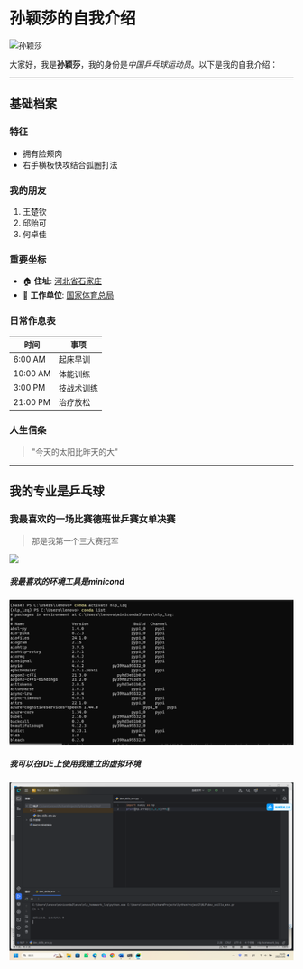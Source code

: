 # 孙颖莎的自我介绍

<img src="https://gzdaily.dayoo.com/pc/resfile/2023-05-29/A13/10227109_zhanghl_1685285158114_b.jpg" width="200" alt="孙颖莎">

大家好，我是**孙颖莎**，我的身份是*中国乒乓球运动员*。以下是我的自我介绍：

---

## 基础档案 

### 特征 
- 拥有脸颊肉
- 右手横板快攻结合弧圈打法

### 我的朋友
1. 王楚钦
2. 邱贻可
3. 何卓佳

### 重要坐标
- 🏠 **住址**: [河北省石家庄](https://baike.baidu.com/item/石家庄市/305692)
- 🏢 **工作单位**: [国家体育总局](https://baike.baidu.com/item/国家体育总局/9400501)

### 日常作息表
| 时间       | 事项                  |
|------------|-----------------------|
| 6:00 AM    | 起床早训        |
| 10:00 AM   | 体能训练          |
| 3:00 PM    | 技战术训练    |
| 21:00 PM   | 治疗放松          |

### 人生信条
> "今天的太阳比昨天的大"
---

## 我的专业是乒乓球
### 我最喜欢的一场比赛德班世乒赛女单决赛
> 那是我第一个三大赛冠军
<img src="https://sport.hebei.gov.cn/uploads/image/20230528/1685283856989214.jpg" width="400">

##### 我最喜欢的环境工具是minicond
<img src="https://github.com/Luuu13/natural-language-processing/blob/master/屏幕截图%202025-06-28%20211353.png"  width = "800" />

##### 我可以在IDE上使用我建立的虚拟环境
<img src="https://github.com/Luuu13/natural-language-processing/blob/master/image/test1.png" width = "800" />

